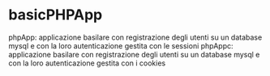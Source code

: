 # basicPHPApp
phpApp: applicazione basilare con registrazione degli utenti su un database mysql e con la loro autenticazione gestita con le sessioni
phpAppc: applicazione basilare con registrazione degli utenti su un database mysql e con la loro autenticazione gestita con i cookies

